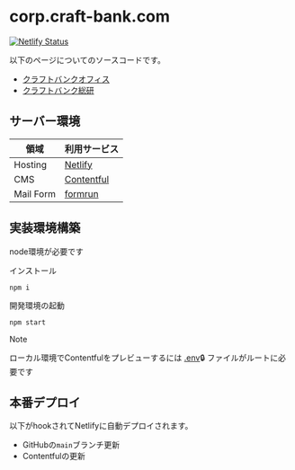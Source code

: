 # corp.craft-bank.com

[![Netlify Status](https://api.netlify.com/api/v1/badges/1a31f8ad-7943-4d8a-88b7-99f67ffdecb3/deploy-status)](https://app.netlify.com/sites/corp-craft-bank/deploys)

以下のページについてのソースコードです。

- [クラフトバンクオフィス](https://corp.craft-bank.com/cbo)
- [クラフトバンク総研](https://corp.craft-bank.com/cb-souken)


## サーバー環境

領域 | 利用サービス
--|--
Hosting | [Netlify](https://netlify.com)
CMS | [Contentful](https://contentful.com)
Mail Form | [formrun](https://form.run)

## 実装環境構築

node環境が必要です

インストール
```
npm i
```

開発環境の起動
```
npm start
```

> [!NOTE]
> ローカル環境でContentfulをプレビューするには [.env](https://www.notion.so/psephopaiktes/Blog-Portfolio-Renewal-ad291ee9ac9d445489982f8ca9daf450)🔒 ファイルがルートに必要です



## 本番デプロイ
以下がhookされてNetlifyに自動デプロイされます。

* GitHubの`main`ブランチ更新
* Contentfulの更新

